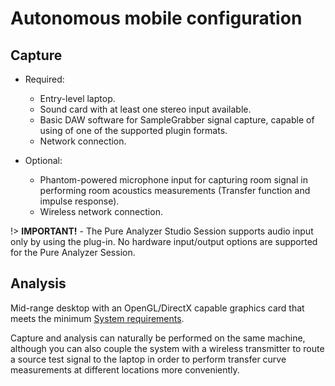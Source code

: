 # Autonomous mobile configuration
## Capture
* Required:
    * Entry-level laptop.
    * Sound card with at least one stereo input available.
    * Basic DAW software for SampleGrabber signal capture, capable of using of one of the
    supported plugin formats.
    * Network connection.

* Optional:
    * Phantom-powered microphone input for capturing room signal in performing room acoustics
    measurements (Transfer function and impulse response).
    * Wireless network connection.


!> **IMPORTANT!** - The Pure Analyzer Studio Session supports audio input only by using the plug-in. 
No hardware input/output options are supported for the Pure Analyzer Session.

## Analysis

Mid-range desktop with an OpenGL/DirectX capable graphics card that
meets the minimum [System requirements](18_System_Requirements_00_System_requirements.md).

Capture and analysis can naturally be performed on the same machine, although you can also couple
the system with a wireless transmitter to route a source test signal to the laptop in order to
perform transfer curve measurements at different locations more conveniently.